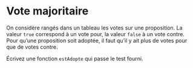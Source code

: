 # Vote majoritaire

On considère rangés dans un tableau les votes sur une proposition. La valeur `true` correspond à un vote pour, la valeur `false` à un vote contre. Pour qu’une proposition soit adoptée, il faut qu’il y ait plus de votes pour que de votes contre. 

Écrivez une fonction `estAdopte` qui passe le test fourni.